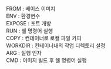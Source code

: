 FROM : 베이스 이미지  
ENV : 환경변수  
EXPOSE : 포트 개방  
RUN : 쉘 명령어 실행  
COPY : 컨테이너로 로컬 파일 카피  
WORKDIR : 컨테이너내의 작업 디렉토리 설정  
ARG : 실행 인자  
CMD : 이미지 빌드 후 쉘 명령어 실행
